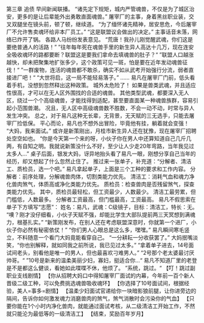 第三章 追债
    早间新闻联播。
    “诸先定下规矩，城内严管魂兽，不仅是为了城区治安，更多的是让后辈能外出勇敢直面魂兽。”
    屠宰厂的主事，身着黑丝职业装，交叉双腿坐在镜头前，顿了顿，继续道。
    “为了缅怀诸先精神，居安思危，今后屠宰厂不允许售卖魂环给非本厂员工。”
    “这是联盟议会做出的决定。”
    主事话音未落，网络已炸开了锅。
    各路人马纷纷发表意见。 
    “荒唐！我孙儿刚觉醒武魂，你们这是要绝普通人的活路！”
    ”往年每年死在魂兽手里的新生异人高达十几万，现在连安全吸收魂环的路都要断？联盟这是要我们拿命去填魂兽的肚子？“
    ”联盟人口越涨越快，却未把聚集地扩张多少，这个政策可见一斑，怕是要在近年发动魂兽征伐！“
    ”一群废物，连活的魂兽都不敢杀，确实不如从武考开始强行分流，弱者直接进厂吧！“
    “大世将启，这一局不能轻易落子。”
    ......
    易凡在屠宰厂门前，低头看着手机，没想到忽然释出这种政策。
    城外太危险了！
    如果是兽类武魂，并且适应性很高，才可以在无人区外围找的合适的魂兽。
    其他类型武魂，都要深入无人区，绕过一个个高级魂兽，才能找得到适配，甚至要直面某一种魂兽族群，容易引起小范围兽潮。
    况且，无人区中高级魂兽数不胜数，不会一动不动，时常与异人发生冲突。
    总之，对于易凡这种无长辈，无背景，无天赋的三无选手，只能去屠宰厂捡低保。
    平心而论，易凡也不想外出冒险，毕竟他有挂，躺着就会变强！
    “大妈，我来面试。”
    或许是新策刚出，月桂市新生异人还在犹豫，现在屠宰厂招聘处空空如也。
    “你是今天第一个来的呀，小伙子你在男人中还算知道自己几斤几两，有自知之明。我就说新策没什么不好，至少让人少走20年弯路，当年我见过太多人...”
    桌子后面，银发大妈，讶异地抬头看了易凡一眼，刚想分享自己当年的经历，却又想起了什么忽然止住了。
    推过来一张单子，补充道：“分解者、清洁工、质检员，选一个吧。”
    易凡拿起单子，上面是三个工种的要求和工作内容。
    分解者：前序处理，分解魂兽肉体，切割类能力优先。
    清洁工：消耗气血和魂力净化兽肉煞气，体质高或净化类能力优先。
    质检员：检查兽肉是否残留煞气，探查类能力优先。
	其中，质检员最轻松，但工资最少，人数最少。
	清洁工最劳累，但门槛低，人数最多。
	分解者工资最高，但门槛最高，工资最高。
    易凡不假思索在单子下方填写“志愿”：
    姓名：易凡，武魂：C级镜子，目标：清洁工，特长：无。
    “噢？刚才没仔细看，小伙子天赋不强，却能比学生大部队提前两三天冥想到满魂力，根基扎实。”
    “新策刚发布，在别人还在考虑联盟深意时，你就第一个进厂，小伙子你必然有秘密依仗！”
    “你们男人心眼总是这么多，嘿嘿。”
    易凡瞬间寒毛竖立，不料随意一个看门大妈竟能看穿自己。
    “一分耕耘一分收获罢了。”
    大妈抿嘴淡笑，“你也别解释，就如同我之前所说，我已见过太多。”
    “拿着单子进去，14号面试间老头，别看他是唯一的男人，但也最喜欢刁难男人。”
    “2号那个老太婆最讨厌帅哥。“
    ”10号是新来的温柔美丽少妇，寡妇，挺适合你...“
    易凡不知道厂里的老登是不是都这么健谈，看她如此喋喋不休，他烦了。
    ”系统，跳过。“
	【叮！跳过副职业支线剧情】
    【你从招聘大妈口中得知屠宰厂面试的内幕，今年前一百个新人晋级二级工种，可以免费挑选魂兽吸收魂环】
    【你选择了10号面试间，根据经验，美人=事多=剧情】
    【温柔少妇面试官递给你一块暗影狼前腿，让你进旁边的隔间，告诉你如何激发魂力消磨兽肉的煞气，煞气消散时会污染你的气血】
    【只要你能在1个小时内净化兽肉，就能通过面试考核，从二级清洁工开始工作，不然就只能沦为最低等的一级清洁工】
    【结束，奖励百年岁月】
    

